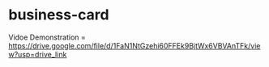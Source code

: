 # business-card                                                                                                                                                                               
                                                                                                                                                                                              
Vidoe Demonstration  =   https://drive.google.com/file/d/1FaN1NtGzehi60FFEk9BjtWx6VBVAnTFk/view?usp=drive_link
